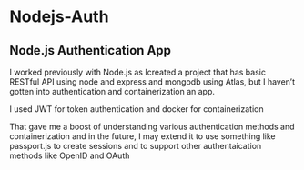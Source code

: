 # Nodejs-Auth

## Node.js Authentication App
 I worked previously with Node.js as Icreated a project that has basic RESTful API using node and express and mongodb using Atlas,
but I haven’t gotten into authentication and containerization an app.

I used JWT for token authentication and docker for containerization

That gave me a boost of understanding various authentication methods and containerization and in the future, I may extend it to use something like passport.js to create sessions and to  support other authentaication methods like  OpenID and OAuth

